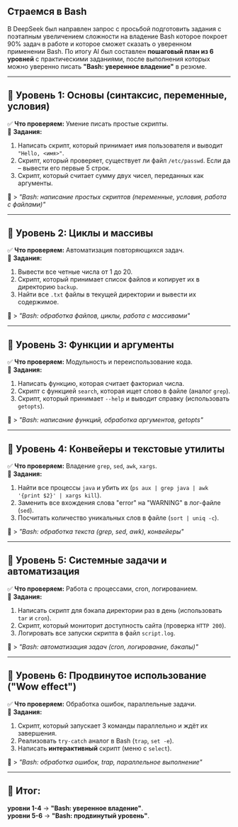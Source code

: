 ## **Страемся в Bash**

В DeepSeek был направлен запрос с просьбой подготовить задания с поэтапным увеличением сложности на владение Bash которое покроет 90% задач в работе и которое сможет сказать о уверенном применении Bash. По итогу AI был составлен **пошаговый план из 6 уровней** с практическими заданиями, после выполнения которых можно уверенно писать **"Bash: уверенное владение"** в резюме.    

---

## **📌 Уровень 1: Основы (синтаксис, переменные, условия)**
✅ **Что проверяем:** Умение писать простые скрипты.  
🔹 **Задания:**  
1. Написать скрипт, который принимает имя пользователя и выводит `"Hello, <имя>"`.  
2. Скрипт, который проверяет, существует ли файл `/etc/passwd`. Если да – вывести его первые 5 строк.  
3. Скрипт, который считает сумму двух чисел, переданных как аргументы.  

📌 > _"Bash: написание простых скриптов (переменные, условия, работа с файлами)"_  

---

## **📌 Уровень 2: Циклы и массивы**
✅ **Что проверяем:** Автоматизация повторяющихся задач.  
🔹 **Задания:**  
1. Вывести все четные числа от 1 до 20.  
2. Скрипт, который принимает список файлов и копирует их в директорию `backup`.  
3. Найти все `.txt` файлы в текущей директории и вывести их содержимое.  

📌 > _"Bash: обработка файлов, циклы, работа с массивами"_  

---

## **📌 Уровень 3: Функции и аргументы**
✅ **Что проверяем:** Модульность и переиспользование кода.  
🔹 **Задания:**  
1. Написать функцию, которая считает факториал числа.  
2. Скрипт с функцией `search`, которая ищет слово в файле (аналог `grep`).  
3. Скрипт, который принимает `--help` и выводит справку (использовать `getopts`).  

📌 > _"Bash: написание функций, обработка аргументов, getopts"_  

---

## **📌 Уровень 4: Конвейеры и текстовые утилиты**
✅ **Что проверяем:** Владение `grep`, `sed`, `awk`, `xargs`.  
🔹 **Задания:**  
1. Найти все процессы `java` и убить их (`ps aux | grep java | awk '{print $2}' | xargs kill`).  
2. Заменить все вхождения слова "error" на "WARNING" в лог-файле (`sed`).  
3. Посчитать количество уникальных слов в файле (`sort | uniq -c`).  

📌 > _"Bash: обработка текста (grep, sed, awk), конвейеры"_  

---

## **📌 Уровень 5: Системные задачи и автоматизация**
✅ **Что проверяем:** Работа с процессами, cron, логированием.  
🔹 **Задания:**  
1. Написать скрипт для бэкапа директории раз в день (использовать `tar` и `cron`).  
2. Скрипт, который мониторит доступность сайта (проверка `HTTP 200`).  
3. Логировать все запуски скрипта в файл `script.log`.  

📌 > _"Bash: автоматизация задач (cron, логирование, бэкапы)"_  

---

## **📌 Уровень 6: Продвинутое использование ("Wow effect")**
✅ **Что проверяем:** Обработка ошибок, параллельные задачи.  
🔹 **Задания:**  
1. Скрипт, который запускает 3 команды параллельно и ждёт их завершения.  
2. Реализовать `try-catch` аналог в Bash (`trap`, `set -e`).  
3. Написать **интерактивный** скрипт (меню с `select`).  

📌 > _"Bash: обработка ошибок, trap, параллельное выполнение"_  

---

## **🎯 Итог:**  
**уровни 1-4** → **"Bash: уверенное владение"**.  
**уровни 5-6** → **"Bash: продвинутый уровень"**.  
